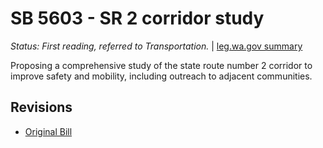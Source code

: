 # SB 5603 - SR 2 corridor study
*Status: First reading, referred to Transportation.* | [leg.wa.gov summary](https://app.leg.wa.gov/billsummary?BillNumber=5603&Year=2021)

Proposing a comprehensive study of the state route number 2 corridor to improve safety and mobility, including outreach to adjacent communities.

## Revisions
* [Original Bill](1/)